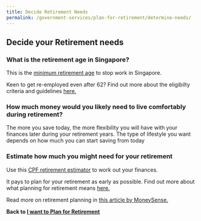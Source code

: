 ```yaml
---
title: Decide Retirement Needs
permalink: /government-services/plan-for-retirement/determine-needs/
---
```


## Decide your Retirement needs


### What is the retirement age in Singapore?

This is the <a href="https://www.mom.gov.sg/employment-practices/retirement" target="_blank">minimum retirement age</a> to stop work in Singapore. 

Keen to get re-employed even after 62? Find out more about the eligibilty criteria and guidelines <a href="https://www.mom.gov.sg/employment-practices/re-employment#eligibility" target="_blank">here.</a>


### How much money would you likely need to live comfortably during retirement?

The more you save today, the more flexibility you will have with your finances later during your retirement years. The type of lifestyle you want depends on how much you can start saving from today


### Estimate how much you might need for your retirement

Use this <a href="https://www.cpf.gov.sg/eSvc/Web/Schemes/RetirementEstimator/RetirementEstimatorLanding" target="_blank">CPF retirement estimator</a> to work out your finances.

It pays to plan for your retirement as early as possible. Find out more about what planning for retirement means <a href="https://www.cpf.gov.sg/eSvc/Web/Schemes/RetirementCalculator/RetirementNeeds" target="_blank">here.</a>

Read more on retirement planning in <a href="https://www.moneysense.gov.sg/articles/2018/10/determine-your-retirement-needs" target="_blank">this article by MoneySense.</a>



**Back to [I want to Plan for Retirement](/government-services/plan-for-retirement/overview/)**

